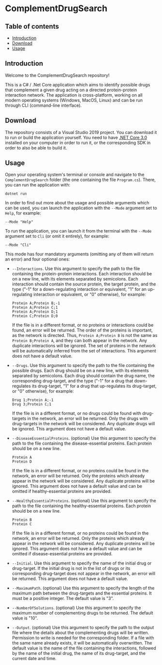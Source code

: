 # ComplementDrugSearch

## Table of contents

* [Introduction](#introduction)
* [Download](#download)
* [Usage](#usage)

## Introduction

Welcome to the ComplementDrugSearch repository!

This is a C# / .Net Core application which aims to identify possible drugs that complement a given drug acting on a directed protein-protein interaction network. The application is cross-platform, working on all modern operating systems (Windows, MacOS, Linux) and can be run through CLI (command-line interface).

## Download

The repository consists of a Visual Studio 2019 project. You can download it to run or build the application yourself. You need to have [.NET Core 3.0](https://dotnet.microsoft.com/download/dotnet-core/3.0) installed on your computer in order to run it, or the corresponding SDK in order to also be able to build it.

## Usage

Open your operating system's terminal or console and navigate to the `ComplementDrugSearch` folder (the one containing the file `Program.cs`). There, you can run the application with:

```
dotnet run
```

In order to find out more about the usage and possible arguments which can be used, you can launch the application with the `--Mode` argument set to `Help`, for example:

```
--Mode "Help"
```

To run the application, you can launch it from the terminal with the `--Mode` argument set to `Cli` (or omit it entirely), for example:

```
--Mode "Cli"
```

This mode has four mandatory arguments (omitting any of them will return an error) and four optional ones:

* ``--Interactions``. Use this argument to specify the path to the file containing the protein-protein interactions. Each interaction should be on a new line, with its elements separated by semicolons. Each interaction should contain the source protein, the target protein, and the type ("-1" for a down-regulating interaction or equivalent, "1" for an up-regulating interaction or equivalent, or "0" otherwise), for example:
  
  ```
  Protein A;Protein B;-1
  Protein A;Protein C;1
  Protein A;Protein D;1
  Protein C;Protein D;0
  ```
  
  If the file is in a different format, or no proteins or interactions could be found, an error will be returned. The order of the proteins is important, as the network is directed. Thus, `Protein A;Protein B` is not the same as `Protein B;Protein A`, and they can both appear in the network. Any duplicate interactions will be ignored. The set of proteins in the network will be automatically inferred from the set of interactions. This argument does not have a default value.
  
* `--Drugs`. Use this argument to specify the path to the file containing the possible drugs. Each drug should be on a new line, with its elements separated by semicolons. Each drug should contain the drug name, the corresponding drug-target, and the type ("-1" for a drug that down-regulates its drug-target, "1" for a drug that up-regulates its drug-target, or "0" otherwise), for example:
  
  ```
  Drug 1;Protein A;-1
  Drug 3;Protein C;1
  ```
  
  If the file is in a different format, or no drugs could be found with drug-targets in the network, an error will be returned. Only the drugs with drug-targets in the network will be considered. Any duplicate drugs will be ignored. This argument does not have a default value.
  
* `--DiseaseEssentialProteins`. (optional) Use this argument to specify the path to the file containing the disease-essential proteins. Each protein should be on a new line.
  
  ```
  Protein A
  Protein D
  ```
  
  If the file is in a different format, or no proteins could be found in the network, an error will be returned. Only the proteins which already appear in the network will be considered. Any duplicate proteins will be ignored. This argument does not have a default value and can be omitted if healthy-essential proteins are provided.
  
* `--HealthyEssentialProteins`. (optional) Use this argument to specify the path to the file containing the healthy-essential proteins. Each protein should be on a new line.
  
  ```
  Protein B
  Protein C
  ```
  
  If the file is in a different format, or no proteins could be found in the network, an error will be returned. Only the proteins which already appear in the network will be considered. Any duplicate proteins will be ignored. This argument does not have a default value and can be omitted if disease-essential proteins are provided.

* `--Initial`. Use this argument to specify the name of the initial drug or drug-target. If the initial drug is not in the list of drugs or its corresponding drug-target does not appear in the network, an error will be returned. This argument does not have a default value.

* `--MaximumPath`. (optional) Use this argument to specify the length of the maximum path between the drug-targets and the essential proteins. It must be a positive integer. The default value is "3".

* `--NumberOfSolutions`. (optional) Use this argument to specify the maximum number of complementing drugs to be returned. The default value is "10".

* `--Output`. (optional) Use this argument to specify the path to the output file where the details about the complementing drugs will be written. Permission to write is needed for the corresponding folder. If a file with the same name already exists, it will be automatically overwritten. The default value is the name of the file containing the interactions, followed by the name of the initial drug, the name of its drug-target, and the current date and time.
